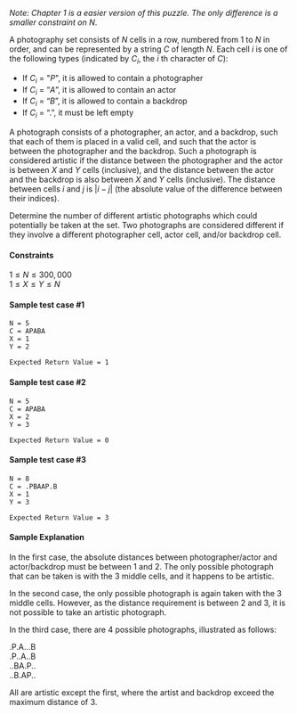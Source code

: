 *Note: Chapter 1 is a easier version of this puzzle. The only difference is a smaller constraint on* $N$.

A photography set consists of $N$ cells in a row, numbered from $1$ to $N$ in order, and can be represented by a string $C$ of length $N$. Each cell $i$ is one of the following types (indicated by $C_i$, the $i$ th character of $C$):

- If $C_i$ = "$P$", it is allowed to contain a photographer
- If $C_i$ = “$A$”, it is allowed to contain an actor
- If $C_i$ = “$B$”, it is allowed to contain a backdrop
- If $C_i$ = “$.$”, it must be left empty

A photograph consists of a photographer, an actor, and a backdrop, such that each of them is placed in a valid cell, and such that the actor is between the photographer and the backdrop. Such a photograph is considered artistic if the distance between the photographer and the actor is between $X$ and $Y$ cells (inclusive), and the distance between the actor and the backdrop is also between $X$ and $Y$ cells (inclusive). The distance between cells $i$ and $j$ is $|i - j|$ (the absolute value of the difference between their indices).

Determine the number of different artistic photographs which could potentially be taken at the set. Two photographs are considered different if they involve a different photographer cell, actor cell, and/or backdrop cell.

#### Constraints
$1 \le N \le 300,000$<br>
$1 \le X \le Y \le N$

#### Sample test case #1
```
N = 5
C = APABA
X = 1
Y = 2
```
```
Expected Return Value = 1
```
#### Sample test case #2
```
N = 5
C = APABA
X = 2
Y = 3
```
```
Expected Return Value = 0
```
#### Sample test case #3
```
N = 8
C = .PBAAP.B
X = 1
Y = 3
```
```
Expected Return Value = 3
```
#### Sample Explanation
In the first case, the absolute distances between photographer/actor and actor/backdrop must be between $1$ and $2$. The only possible photograph that can be taken is with the $3$ middle cells, and it happens to be artistic.

In the second case, the only possible photograph is again taken with the $3$ middle cells. However, as the distance requirement is between $2$ and $3$, it is not possible to take an artistic photograph.

In the third case, there are $4$ possible photographs, illustrated as follows:

.P.A...B<br>
.P..A..B<br>
..BA.P..<br>
..B.AP..

All are artistic except the first, where the artist and backdrop exceed the maximum distance of $3$.